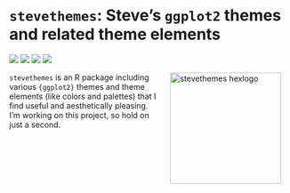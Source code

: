 
# `stevethemes`: Steve’s `ggplot2` themes and related theme elements

[![](https://www.r-pkg.org/badges/version/stevethemes?color=green)](https://cran.r-project.org/package=stevethemes)
[![](http://cranlogs.r-pkg.org/badges/grand-total/stevethemes?color=green)](https://cran.r-project.org/package=stevethemes)
[![](http://cranlogs.r-pkg.org/badges/last-month/stevethemes?color=green)](https://cran.r-project.org/package=stevethemes)
[![](http://cranlogs.r-pkg.org/badges/last-week/stevethemes?color=green)](https://cran.r-project.org/package=stevethemes)

<img src="http://svmiller.com/images/stevethemes-hexlogo.png" alt="stevethemes  hexlogo" align="right" width="200" style="padding: 0 15px; float: right;"/>

`stevethemes` is an R package including various `{ggplot2}` themes and
theme elements (like colors and palettes) that I find useful and
aesthetically pleasing. I’m working on this project, so hold on just a
second.
